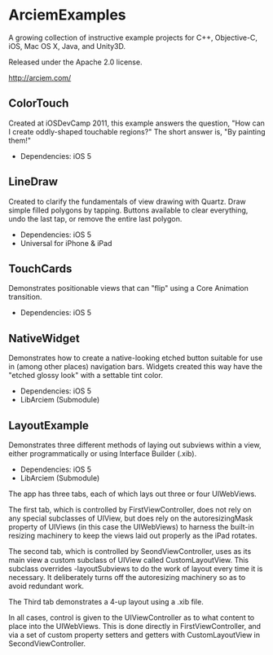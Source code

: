 ArciemExamples
===========

A growing collection of instructive example projects for C++, Objective-C, iOS, Mac OS X, Java, and Unity3D.

Released under the Apache 2.0 license.

http://arciem.com/

ColorTouch
----------

Created at iOSDevCamp 2011, this example answers the question, "How can I create oddly-shaped touchable regions?" The short answer is, "By painting them!"

* Dependencies: iOS 5

LineDraw
----------

Created to clarify the fundamentals of view drawing with Quartz. Draw simple filled polygons by tapping. Buttons available to clear everything, undo the last tap, or remove the entire last polygon.

* Dependencies: iOS 5
* Universal for iPhone & iPad

TouchCards
----------

Demonstrates positionable views that can "flip" using a Core Animation transition.

* Dependencies: iOS 5

NativeWidget
----------

Demonstrates how to create a native-looking etched button suitable for use in (among other places) navigation bars. Widgets created this way have the "etched glossy look" with a settable tint color.

* Dependencies: iOS 5
* LibArciem (Submodule)

LayoutExample
---------

Demonstrates three different methods of laying out subviews within a view, either programmatically or using Interface Builder (.xib).

* Dependencies: iOS 5
* LibArciem (Submodule)

The app has three tabs, each of which lays out three or four UIWebViews.

The first tab, which is controlled by FirstViewController, does not rely on any special subclasses of UIView, but does rely on the autoresizingMask property of UIViews (in this case the UIWebViews) to harness the built-in resizing machinery to keep the views laid out properly as the iPad rotates.

The second tab, which is controlled by SeondViewController, uses as its main view a custom subclass of UIView called CustomLayoutView. This subclass overrides -layoutSubviews to do the work of layout every time it is necessary. It deliberately turns off the autoresizing machinery so as to avoid redundant work.

The Third tab demonstrates a 4-up layout using a .xib file.

In all cases, control is given to the UIViewController as to what content to place into the UIWebViews. This is done directly in FirstViewController, and via a set of custom property setters and getters with CustomLayoutView in SecondViewController.